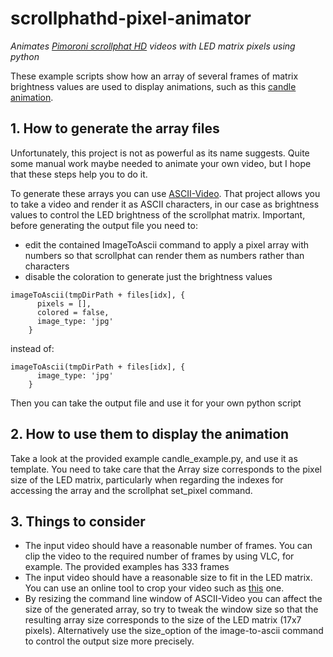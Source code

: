 # scrollphathd-pixel-animator
*Animates [Pimoroni scrollphat HD](https://github.com/pimoroni/scroll-phat-hd) videos with LED matrix pixels using python*

These example scripts show how an array of several frames of matrix brightness values are used to display animations, such as this [candle animation]().

## 1. How to generate the array files

Unfortunately, this project is not as powerful as its name suggests. Quite some manual work maybe needed to animate your own video, but I hope that these steps help you to do it. 

To generate these arrays you can use [ASCII-Video](https://github.com/fossage/ASCII-Video). That project allows you to take a video and render it as ASCII characters, in our case as brightness values to control the LED brightness of the scrollphat matrix. Important, before generating the output file you need to:

- edit the contained ImageToAscii command to apply a pixel array with numbers so that scrollphat can render them as numbers rather than characters
- disable the coloration to generate just the brightness values
```
imageToAscii(tmpDirPath + files[idx], {
      pixels = [],
      colored = false,
      image_type: 'jpg'
    }
```
instead of:
```
imageToAscii(tmpDirPath + files[idx], {
      image_type: 'jpg'
    }
```
Then you can take the output file and use it for your own python script

## 2. How to use them to display the animation

Take a look at the provided example candle_example.py, and use it as template. You need to take care that the Array size corresponds to the pixel size of the LED matrix, particularly when regarding the indexes for accessing the array and the scrollphat set_pixel command.

## 3. Things to consider

- The input video should have a reasonable number of frames. You can clip the video to the required number of frames by using VLC, for example. The provided examples has 333 frames
- The input video should have a reasonable size to fit in the LED matrix. You can use an online tool to crop your video such as [this](https://ezgif.com/crop-video) one.
- By resizing the command line window of ASCII-Video you can affect the size of the generated array, so try to tweak the window size so that the resulting array size corresponds to the size of the LED matrix (17x7 pixels). Alternatively use the size_option of the image-to-ascii command to control the output size more precisely.
